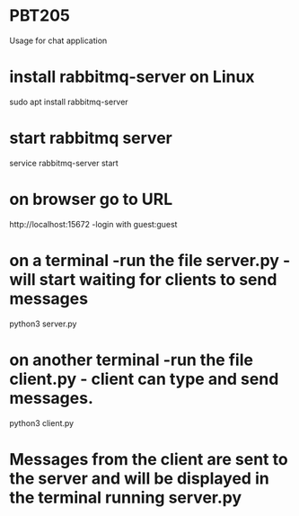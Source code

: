 # PBT205
Usage for chat application

# install rabbitmq-server on Linux
sudo apt install rabbitmq-server

# start rabbitmq server
service rabbitmq-server start

# on browser go to URL
http://localhost:15672  -login with guest:guest

# on a terminal -run the file server.py   - will start waiting for clients to send messages
python3 server.py

# on another terminal -run the file client.py  - client can type and send  messages.
python3 client.py

# Messages from the client are sent to the server and  will be displayed in the terminal running server.py

